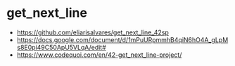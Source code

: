 # get_next_line

- https://github.com/eliarisalvares/get_next_line_42sp
- https://docs.google.com/document/d/1mPuURpmmhB4qiN6hO4A_gLpMs8E0pi49C50ApU5VLqA/edit#
- https://www.codequoi.com/en/42-get_next_line-project/

